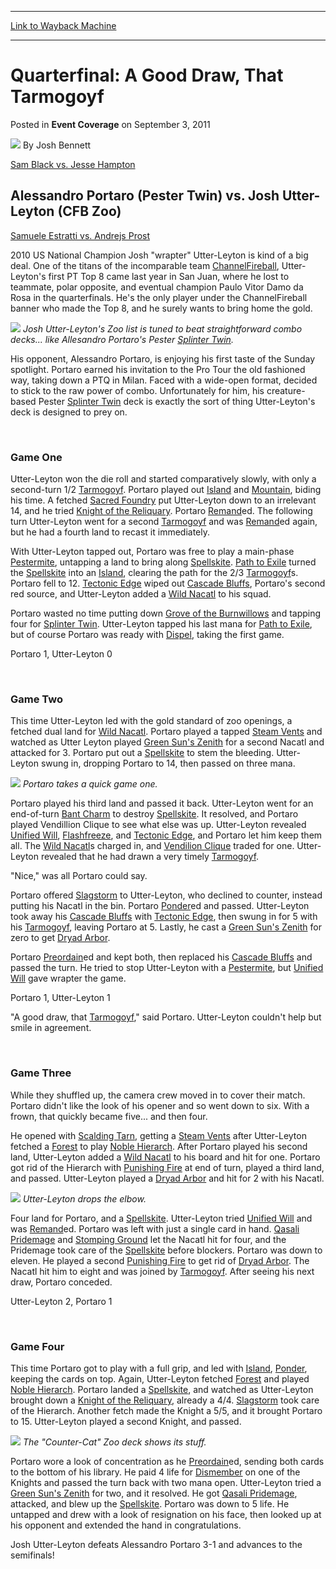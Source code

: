 
---
[Link to Wayback Machine](https://web.archive.org/web/20220518224853/https://magic.wizards.com/en/articles/archive/event-coverage/quarterfinal-good-draw-tarmogoyf-2011-09-03)

[_metadata_:author]:- "Josh Bennett"
[_metadata_:description]:- "Sam Black vs. Jesse Hampton Alessandro Portaro (Pester Twin) vs. Josh Utter-Leyton (CFB Zoo) Samuele Estratti vs. Andrejs Prost 2010 US National Champion Josh `wrapter` Utter-Leyton is kind of a big deal. One of the titans of the incomparable team ChannelFireball, Utter-Leyton's first PT Top 8 came last year in San Juan, where he lost to teammate, polar opposite, and eventual"
[_metadata_:generator]:- "Drupal 7 (http://drupal.org)"
[_metadata_:node]:- "509196"
[_metadata_:publish_date]:- "2011-09-03"
[_metadata_:source]:- "div-main-content"
[_metadata_:title]:- "Quarterfinal: A Good Draw, That Tarmogoyf"
[_metadata_:wayback_capture_timestamp]:- "2022-05-18 22:48:53"
[_metadata_:wayback_raw_url]:- "https://web.archive.org/web/20220518224853id_/https://magic.wizards.com/en/articles/archive/event-coverage/quarterfinal-good-draw-tarmogoyf-2011-09-03"
[_metadata_:wayback_url]:- "https://magic.wizards.com/en/articles/archive/event-coverage/quarterfinal-good-draw-tarmogoyf-2011-09-03"
---


Quarterfinal: A Good Draw, That Tarmogoyf
=========================================



 Posted in **Event Coverage**
 on September 3, 2011 






![](https://media.magic.wizards.com/styles/auth_small/public/images/person/authorpic_joshbennett.jpg)
By Josh Bennett












[Sam Black vs. Jesse Hampton](http://archive.wizards.com/Magic/Magazine/Article.aspx?x=mtg/daily/eventcoverage/ptphi11/qf2)


Alessandro Portaro (Pester Twin) vs. Josh Utter-Leyton (CFB Zoo)
----------------------------------------------------------------


[Samuele Estratti vs. Andrejs Prost](http://archive.wizards.com/Magic/Magazine/Article.aspx?x=mtg/daily/eventcoverage/ptphi11/qf4)


2010 US National Champion Josh "wrapter" Utter-Leyton is kind of a big deal. One of the titans of the incomparable team [Channel](https://gatherer.wizards.com/Pages/Card/Details.aspx?name=Channel)[Fireball](https://gatherer.wizards.com/Pages/Card/Details.aspx?name=Fireball), Utter-Leyton's first PT Top 8 came last year in San Juan, where he lost to teammate, polar opposite, and eventual champion Paulo Vitor Damo da Rosa in the quarterfinals. He's the only player under the ChannelFireball banner who made the Top 8, and he surely wants to bring home the gold.



![](https://media.magic.wizards.com/image_legacy_migration/mtg/images/daily/events/ptphi11/qf3_portaro_utter-leyton.jpg)
*Josh Utter-Leyton's Zoo list is tuned to beat straightforward combo decks... like Allesandro Portaro's Pester [Splinter Twin](http://gatherer.wizards.com/Pages/Card/Details.aspx?&name=Splinter%2BTwin).*

His opponent, Alessandro Portaro, is enjoying his first taste of the Sunday spotlight. Portaro earned his invitation to the Pro Tour the old fashioned way, taking down a PTQ in Milan. Faced with a wide-open format, decided to stick to the raw power of combo. Unfortunately for him, his creature-based Pester [Splinter Twin](http://gatherer.wizards.com/Pages/Card/Details.aspx?&name=Splinter%2BTwin) deck is exactly the sort of thing Utter-Leyton's deck is designed to prey on.


 


### Game One


Utter-Leyton won the die roll and started comparatively slowly, with only a second-turn 1/2 [Tarmogoyf](https://gatherer.wizards.com/Pages/Card/Details.aspx?name=Tarmogoyf). Portaro played out [Island](https://gatherer.wizards.com/Pages/Card/Details.aspx?name=Island) and [Mountain](https://gatherer.wizards.com/Pages/Card/Details.aspx?name=Mountain), biding his time. A fetched [Sacred Foundry](https://gatherer.wizards.com/Pages/Card/Details.aspx?name=Sacred+Foundry) put Utter-Leyton down to an irrelevant 14, and he tried [Knight of the Reliquary](https://gatherer.wizards.com/Pages/Card/Details.aspx?name=Knight+of+the+Reliquary). Portaro [Remand](https://gatherer.wizards.com/Pages/Card/Details.aspx?name=Remand)ed. The following turn Utter-Leyton went for a second [Tarmogoyf](https://gatherer.wizards.com/Pages/Card/Details.aspx?name=Tarmogoyf) and was [Remand](https://gatherer.wizards.com/Pages/Card/Details.aspx?name=Remand)ed again, but he had a fourth land to recast it immediately.


With Utter-Leyton tapped out, Portaro was free to play a main-phase [Pestermite](https://gatherer.wizards.com/Pages/Card/Details.aspx?name=Pestermite), untapping a land to bring along [Spellskite](https://gatherer.wizards.com/Pages/Card/Details.aspx?name=Spellskite). [Path to Exile](https://gatherer.wizards.com/Pages/Card/Details.aspx?name=Path+to+Exile) turned the [Spellskite](https://gatherer.wizards.com/Pages/Card/Details.aspx?name=Spellskite) into an [Island](https://gatherer.wizards.com/Pages/Card/Details.aspx?name=Island), clearing the path for the 2/3 [Tarmogoyf](https://gatherer.wizards.com/Pages/Card/Details.aspx?name=Tarmogoyf)s. Portaro fell to 12. [Tectonic Edge](https://gatherer.wizards.com/Pages/Card/Details.aspx?name=Tectonic+Edge) wiped out [Cascade Bluffs](https://gatherer.wizards.com/Pages/Card/Details.aspx?name=Cascade+Bluffs), Portaro's second red source, and Utter-Leyton added a [Wild Nacatl](https://gatherer.wizards.com/Pages/Card/Details.aspx?name=Wild+Nacatl) to his squad.


Portaro wasted no time putting down [Grove of the Burnwillows](https://gatherer.wizards.com/Pages/Card/Details.aspx?name=Grove+of+the+Burnwillows) and tapping four for [Splinter Twin](https://gatherer.wizards.com/Pages/Card/Details.aspx?name=Splinter+Twin). Utter-Leyton tapped his last mana for [Path to Exile](https://gatherer.wizards.com/Pages/Card/Details.aspx?name=Path+to+Exile), but of course Portaro was ready with [Dispel](https://gatherer.wizards.com/Pages/Card/Details.aspx?name=Dispel), taking the first game.


Portaro 1, Utter-Leyton 0


 


### Game Two


This time Utter-Leyton led with the gold standard of zoo openings, a fetched dual land for [Wild Nacatl](https://gatherer.wizards.com/Pages/Card/Details.aspx?name=Wild+Nacatl). Portaro played a tapped [Steam Vents](https://gatherer.wizards.com/Pages/Card/Details.aspx?name=Steam+Vents) and watched as Utter Leyton played [Green Sun's Zenith](https://gatherer.wizards.com/Pages/Card/Details.aspx?name=Green+Sun%27s+Zenith) for a second Nacatl and attacked for 3. Portaro put out a [Spellskite](https://gatherer.wizards.com/Pages/Card/Details.aspx?name=Spellskite) to stem the bleeding. Utter-Leyton swung in, dropping Portaro to 14, then passed on three mana.



![](https://media.magic.wizards.com/image_legacy_migration/mtg/images/daily/events/ptphi11/qf3_portaro.jpG)
*Portaro takes a quick game one.*

Portaro played his third land and passed it back. Utter-Leyton went for an end-of-turn [Bant Charm](https://gatherer.wizards.com/Pages/Card/Details.aspx?name=Bant+Charm) to destroy [Spellskite](https://gatherer.wizards.com/Pages/Card/Details.aspx?name=Spellskite). It resolved, and Portaro played Vendillion Clique to see what else was up. Utter-Leyton revealed [Unified Will](https://gatherer.wizards.com/Pages/Card/Details.aspx?name=Unified+Will), [Flashfreeze](https://gatherer.wizards.com/Pages/Card/Details.aspx?name=Flashfreeze), and [Tectonic Edge](https://gatherer.wizards.com/Pages/Card/Details.aspx?name=Tectonic+Edge), and Portaro let him keep them all. The [Wild Nacatl](https://gatherer.wizards.com/Pages/Card/Details.aspx?name=Wild+Nacatl)s charged in, and [Vendilion Clique](https://gatherer.wizards.com/Pages/Card/Details.aspx?name=Vendilion+Clique) traded for one. Utter-Leyton revealed that he had drawn a very timely [Tarmogoyf](https://gatherer.wizards.com/Pages/Card/Details.aspx?name=Tarmogoyf).


"Nice," was all Portaro could say.


Portaro offered [Slagstorm](https://gatherer.wizards.com/Pages/Card/Details.aspx?name=Slagstorm) to Utter-Leyton, who declined to counter, instead putting his Nacatl in the bin. Portaro [Ponder](https://gatherer.wizards.com/Pages/Card/Details.aspx?name=Ponder)ed and passed. Utter-Leyton took away his [Cascade Bluffs](https://gatherer.wizards.com/Pages/Card/Details.aspx?name=Cascade+Bluffs) with [Tectonic Edge](https://gatherer.wizards.com/Pages/Card/Details.aspx?name=Tectonic+Edge), then swung in for 5 with his [Tarmogoyf](https://gatherer.wizards.com/Pages/Card/Details.aspx?name=Tarmogoyf), leaving Portaro at 5. Lastly, he cast a [Green Sun's Zenith](https://gatherer.wizards.com/Pages/Card/Details.aspx?name=Green+Sun%27s+Zenith) for zero to get [Dryad Arbor](https://gatherer.wizards.com/Pages/Card/Details.aspx?name=Dryad+Arbor).


Portaro [Preordain](https://gatherer.wizards.com/Pages/Card/Details.aspx?name=Preordain)ed and kept both, then replaced his [Cascade Bluffs](https://gatherer.wizards.com/Pages/Card/Details.aspx?name=Cascade+Bluffs) and passed the turn. He tried to stop Utter-Leyton with a [Pestermite](https://gatherer.wizards.com/Pages/Card/Details.aspx?name=Pestermite), but [Unified Will](https://gatherer.wizards.com/Pages/Card/Details.aspx?name=Unified+Will) gave wrapter the game.


Portaro 1, Utter-Leyton 1


"A good draw, that [Tarmogoyf](https://gatherer.wizards.com/Pages/Card/Details.aspx?name=Tarmogoyf)," said Portaro. Utter-Leyton couldn't help but smile in agreement.


 


### Game Three


While they shuffled up, the camera crew moved in to cover their match. Portaro didn't like the look of his opener and so went down to six. With a frown, that quickly became five... and then four.


He opened with [Scalding Tarn](https://gatherer.wizards.com/Pages/Card/Details.aspx?name=Scalding+Tarn), getting a [Steam Vents](https://gatherer.wizards.com/Pages/Card/Details.aspx?name=Steam+Vents) after Utter-Leyton fetched a [Forest](https://gatherer.wizards.com/Pages/Card/Details.aspx?name=Forest) to play [Noble Hierarch](https://gatherer.wizards.com/Pages/Card/Details.aspx?name=Noble+Hierarch). After Portaro played his second land, Utter-Leyton added a [Wild Nacatl](https://gatherer.wizards.com/Pages/Card/Details.aspx?name=Wild+Nacatl) to his board and hit for one. Portaro got rid of the Hierarch with [Punishing Fire](https://gatherer.wizards.com/Pages/Card/Details.aspx?name=Punishing+Fire) at end of turn, played a third land, and passed. Utter-Leyton played a [Dryad Arbor](https://gatherer.wizards.com/Pages/Card/Details.aspx?name=Dryad+Arbor) and hit for 2 with his Nacatl.



![](https://media.magic.wizards.com/image_legacy_migration/mtg/images/daily/events/ptphi11/qf3_utter-leyton.jpg)
*Utter-Leyton drops the elbow.*

Four land for Portaro, and a [Spellskite](https://gatherer.wizards.com/Pages/Card/Details.aspx?name=Spellskite). Utter-Leyton tried [Unified Will](https://gatherer.wizards.com/Pages/Card/Details.aspx?name=Unified+Will) and was [Remand](https://gatherer.wizards.com/Pages/Card/Details.aspx?name=Remand)ed. Portaro was left with just a single card in hand. [Qasali Pridemage](https://gatherer.wizards.com/Pages/Card/Details.aspx?name=Qasali+Pridemage) and [Stomping Ground](https://gatherer.wizards.com/Pages/Card/Details.aspx?name=Stomping+Ground) let the Nacatl hit for four, and the Pridemage took care of the [Spellskite](https://gatherer.wizards.com/Pages/Card/Details.aspx?name=Spellskite) before blockers. Portaro was down to eleven. He played a second [Punishing Fire](https://gatherer.wizards.com/Pages/Card/Details.aspx?name=Punishing+Fire) to get rid of [Dryad Arbor](https://gatherer.wizards.com/Pages/Card/Details.aspx?name=Dryad+Arbor). The Nacatl hit him to eight and was joined by [Tarmogoyf](https://gatherer.wizards.com/Pages/Card/Details.aspx?name=Tarmogoyf). After seeing his next draw, Portaro conceded.


Utter-Leyton 2, Portaro 1


 


### Game Four


This time Portaro got to play with a full grip, and led with [Island](https://gatherer.wizards.com/Pages/Card/Details.aspx?name=Island), [Ponder](https://gatherer.wizards.com/Pages/Card/Details.aspx?name=Ponder), keeping the cards on top. Again, Utter-Leyton fetched [Forest](https://gatherer.wizards.com/Pages/Card/Details.aspx?name=Forest) and played [Noble Hierarch](https://gatherer.wizards.com/Pages/Card/Details.aspx?name=Noble+Hierarch). Portaro landed a [Spellskite](https://gatherer.wizards.com/Pages/Card/Details.aspx?name=Spellskite), and watched as Utter-Leyton brought down a [Knight of the Reliquary](https://gatherer.wizards.com/Pages/Card/Details.aspx?name=Knight+of+the+Reliquary), already a 4/4. [Slagstorm](https://gatherer.wizards.com/Pages/Card/Details.aspx?name=Slagstorm) took care of the Hierarch. Another fetch made the Knight a 5/5, and it brought Portaro to 15. Utter-Leyton played a second Knight, and passed.



![](https://media.magic.wizards.com/image_legacy_migration/mtg/images/daily/events/ptphi11/qf3_portaro_utter-leyton2.jpg)
*The "Counter-Cat" Zoo deck shows its stuff.*

Portaro wore a look of concentration as he [Preordain](https://gatherer.wizards.com/Pages/Card/Details.aspx?name=Preordain)ed, sending both cards to the bottom of his library. He paid 4 life for [Dismember](https://gatherer.wizards.com/Pages/Card/Details.aspx?name=Dismember) on one of the Knights and passed the turn back with two mana open. Utter-Leyton tried a [Green Sun's Zenith](https://gatherer.wizards.com/Pages/Card/Details.aspx?name=Green+Sun%27s+Zenith) for two, and it resolved. He got [Qasali Pridemage](https://gatherer.wizards.com/Pages/Card/Details.aspx?name=Qasali+Pridemage), attacked, and blew up the [Spellskite](https://gatherer.wizards.com/Pages/Card/Details.aspx?name=Spellskite). Portaro was down to 5 life. He untapped and drew with a look of resignation on his face, then looked up at his opponent and extended the hand in congratulations.


Josh Utter-Leyton defeats Alessandro Portaro 3-1 and advances to the semifinals!








